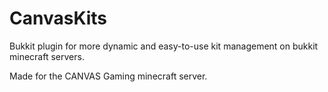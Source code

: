 CanvasKits
==========

Bukkit plugin for more dynamic and easy-to-use kit management on bukkit minecraft servers.

Made for the CANVAS Gaming minecraft server.
